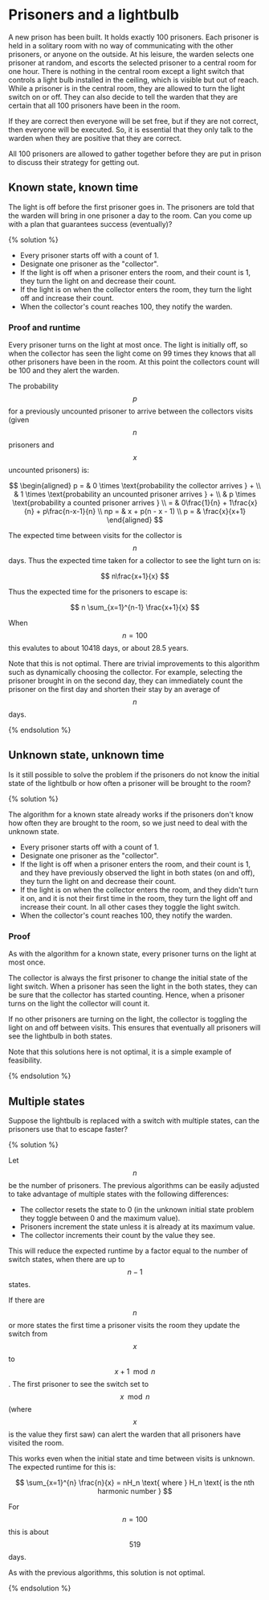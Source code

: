 # Prisoners and a lightbulb

A new prison has been built. It holds exactly 100 prisoners. Each prisoner is
held in a solitary room with no way of communicating with the other prisoners,
or anyone on the outside. At his leisure, the warden selects one prisoner at
random, and escorts the selected prisoner to a central room for one hour. There
is nothing in the central room except a light switch that controls a light bulb
installed in the ceiling, which is visible but out of reach. While a prisoner is
in the central room, they are allowed to turn the light switch on or off. They
can also decide to tell the warden that they are certain that all 100 prisoners
have been in the room.

If they are correct then everyone will be set free, but if they are not correct,
then everyone will be executed. So, it is essential that they only talk to the
warden when they are positive that they are correct.

All 100 prisoners are allowed to gather together before they are put in prison
to discuss their strategy for getting out.

## Known state, known time

The light is off before the first prisoner goes in. The prisoners are told that
the warden will bring in one prisoner a day to the room. Can you come up with a
plan that guarantees success (eventually)?

{% solution %}

* Every prisoner starts off with a count of 1.
* Designate one prisoner as the "collector".
* If the light is off when a prisoner enters the room, and their count is
  1, they turn the light on and decrease their count.
* If the light is on when the collector enters the room, they turn the
  light off and increase their count.
* When the collector's count reaches 100, they notify the warden.

### Proof and runtime

Every prisoner turns on the light at most once. The light is initially off, so
when the collector has seen the light come on 99 times they knows that
all other prisoners have been in the room. At this point the collectors count
will be 100 and they alert the warden.

The probability $$p$$ for a previously uncounted prisoner to arrive between the
collectors visits (given $$n$$ prisoners and $$x$$ uncounted prisoners) is:

$$
\begin{aligned}
p = & 0 \times \text{probability the collector arrives } + \\
    & 1 \times \text{probability an uncounted prisoner arrives } + \\
    & p \times \text{probability a counted prisoner arrives } \\
= & 0\frac{1}{n} + 1\frac{x}{n} + p\frac{n-x-1}{n} \\
np = & x + p(n - x - 1) \\
p = & \frac{x}{x+1}
\end{aligned}
$$

The expected time between visits for the collector is $$n$$ days. Thus the
expected time taken for a collector to see the light turn on is:

$$ n\frac{x+1}{x} $$

Thus the expected time for the prisoners to escape is:

$$ n \sum_{x=1}^{n-1} \frac{x+1}{x} $$

When $$n = 100$$ this evalutes to about 10418 days, or about 28.5 years.

Note that this is not optimal.
There are trivial improvements to this algorithm such as dynamically
choosing the collector. For example, selecting the prisoner brought in on the
second day, they can immediately count the prisoner on the first day and shorten
their stay by an average of $$n$$ days.

{% endsolution %}

## Unknown state, unknown time

Is it still possible to solve the problem if the prisoners do not know the
initial state of the lightbulb or how often a prisoner will be brought to the
room?

{% solution %}

The algorithm for a known state already works if the prisoners don't
know how often they are brought to the room, so we just need to deal with the
unknown state.

* Every prisoner starts off with a count of 1.
* Designate one prisoner as the "collector".
* If the light is off when a prisoner enters the room, and their count is
  1, and they have previously observed the light in both states (on and
  off), they turn the light on and decrease their count.
* If the light is on when the collector enters the room, and they didn't
  turn it on, and it is not their first time in the room, they turn the
  light off and increase their count. In all other cases they toggle the
  light switch.
* When the collector's count reaches 100, they notify the warden.

### Proof

As with the algorithm for a known state, every prisoner turns on the
light at most once.

The collector is always the first prisoner to change the initial state of the
light switch. When a prisoner has seen the light in the both states, they can be
sure that the collector has started counting. Hence, when a prisoner turns on
the light the collector will count it.

If no other prisoners are turning on the light, the collector is toggling the
light on and off between visits. This ensures that eventually all prisoners
will see the lightbulb in both states.

Note that this solutions here is not optimal, it is a simple example of feasibility.

{% endsolution %}

## Multiple states

Suppose the lightbulb is replaced with a switch with multiple states,
can the prisoners use that to escape faster?

{% solution %}

Let $$n$$ be the number of prisoners.
The previous algorithms can be easily adjusted to take advantage
of multiple states with the following differences:

* The collector resets the state to 0 (in the unknown initial state
  problem they toggle between 0 and the maximum value).
* Prisoners increment the state unless it is already at its maximum value.
* The collector increments their count by the value they see.

This will reduce the expected runtime by a factor equal to the number of switch
states, when there are up to $$n - 1$$ states.

If there are $$n$$ or more states the first time a prisoner visits the room they
update the switch from $$x$$ to $$x + 1 \mod n$$. The first prisoner to see the
switch set to $$x \mod n$$ (where $$x$$ is the value they first saw) can alert the
warden that all prisoners have visited the room.

This works even when the initial state and time between visits is unknown. The
expected runtime for this is:

$$
\sum_{x=1}^{n} \frac{n}{x} = nH_n
  \text{ where } H_n \text{ is the nth harmonic number }
$$

For $$n = 100$$ this is about $$519$$ days.

As with the previous algorithms, this solution is not optimal.

{% endsolution %}
